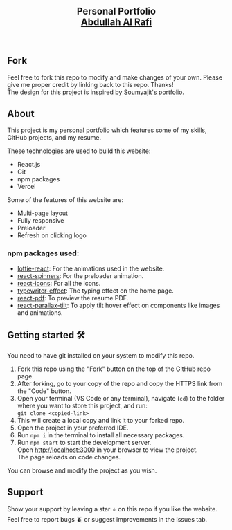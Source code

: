<h2 align="center">
  Personal Portfolio <br/>
  <a target="_blank" href="[https://your-portfolio-url.vercel.app/](https://portfolio-abdullah-al-rafi.vercel.app/)" rel="noreferrer">Abdullah Al Rafi</a>
</h2>

<br/>

## Fork

Feel free to fork this repo to modify and make changes of your own. Please give me proper credit by linking back to this repo. Thanks!  
The design for this project is inspired by <a href="https://github.com/soumyajit4419/Portfolio" target="_blank" rel="noreferrer">Soumyajit's portfolio</a>.

## About

This project is my personal portfolio which features some of my skills, GitHub projects, and my resume.

These technologies are used to build this website:

- React.js
- Git
- npm packages
- Vercel

Some of the features of this website are:

- Multi-page layout
- Fully responsive
- Preloader
- Refresh on clicking logo

### npm packages used:

- [lottie-react](https://www.npmjs.com/package/lottie-react): For the animations used in the website.
- [react-spinners](https://www.npmjs.com/package/react-spinners): For the preloader animation.
- [react-icons](https://www.npmjs.com/package/react-icons): For all the icons.
- [typewriter-effect](https://www.npmjs.com/package/typewriter-effect): The typing effect on the home page.
- [react-pdf](https://www.npmjs.com/package/react-pdf): To preview the resume PDF.
- [react-parallax-tilt](https://www.npmjs.com/package/react-parallax-tilt): To apply tilt hover effect on components like images and animations.

## Getting started 🛠️

You need to have git installed on your system to modify this repo.

1. Fork this repo using the "Fork" button on the top of the GitHub repo page.
2. After forking, go to your copy of the repo and copy the HTTPS link from the "Code" button.
3. Open your terminal (VS Code or any terminal), navigate (`cd`) to the folder where you want to store this project, and run:  
   `git clone <copied-link>`
4. This will create a local copy and link it to your forked repo.
5. Open the project in your preferred IDE.
6. Run `npm i` in the terminal to install all necessary packages.
7. Run `npm start` to start the development server.  
   Open [http://localhost:3000](http://localhost:3000) in your browser to view the project.  
   The page reloads on code changes.

You can browse and modify the project as you wish.

## Support

Show your support by leaving a star ⭐ on this repo if you like the website.  
Feel free to report bugs 🪲 or suggest improvements in the Issues tab.
